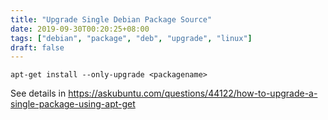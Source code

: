 ```yaml
---
title: "Upgrade Single Debian Package Source"
date: 2019-09-30T00:20:25+08:00
tags: ["debian", "package", "deb", "upgrade", "linux"]
draft: false
---
```


```
apt-get install --only-upgrade <packagename>
```
See details in https://askubuntu.com/questions/44122/how-to-upgrade-a-single-package-using-apt-get
